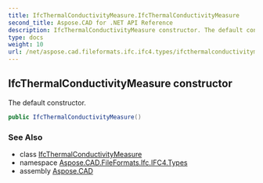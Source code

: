 ```yaml
---
title: IfcThermalConductivityMeasure.IfcThermalConductivityMeasure
second_title: Aspose.CAD for .NET API Reference
description: IfcThermalConductivityMeasure constructor. The default constructor
type: docs
weight: 10
url: /net/aspose.cad.fileformats.ifc.ifc4.types/ifcthermalconductivitymeasure/ifcthermalconductivitymeasure/
---
```

## IfcThermalConductivityMeasure constructor

The default constructor.

```csharp
public IfcThermalConductivityMeasure()
```

### See Also

* class [IfcThermalConductivityMeasure](../)
* namespace [Aspose.CAD.FileFormats.Ifc.IFC4.Types](../../ifcthermalconductivitymeasure/)
* assembly [Aspose.CAD](../../../)


